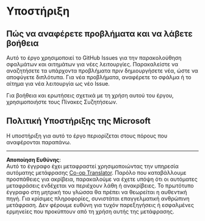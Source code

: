 <!--
CO_OP_TRANSLATOR_METADATA:
{
  "original_hash": "fdfc08baee91e402938a2b1f94fe0949",
  "translation_date": "2025-08-29T09:28:40+00:00",
  "source_file": "etc/SUPPORT.md",
  "language_code": "el"
}
-->
# Υποστήριξη

## Πώς να αναφέρετε προβλήματα και να λάβετε βοήθεια  

Αυτό το έργο χρησιμοποιεί το GitHub Issues για την παρακολούθηση σφαλμάτων και αιτημάτων για νέες λειτουργίες. Παρακαλείστε να αναζητήσετε τα υπάρχοντα προβλήματα πριν δημιουργήσετε νέα, ώστε να αποφύγετε διπλότυπα. Για νέα προβλήματα, αναφέρετε το σφάλμα ή το αίτημα για νέα λειτουργία ως νέο Issue.

Για βοήθεια και ερωτήσεις σχετικά με τη χρήση αυτού του έργου, χρησιμοποιήστε τους Πίνακες Συζητήσεων.

## Πολιτική Υποστήριξης της Microsoft  

Η υποστήριξη για αυτό το έργο περιορίζεται στους πόρους που αναφέρονται παραπάνω.

---

**Αποποίηση Ευθύνης**:  
Αυτό το έγγραφο έχει μεταφραστεί χρησιμοποιώντας την υπηρεσία αυτόματης μετάφρασης [Co-op Translator](https://github.com/Azure/co-op-translator). Παρόλο που καταβάλλουμε προσπάθειες για ακρίβεια, παρακαλούμε να έχετε υπόψη ότι οι αυτόματες μεταφράσεις ενδέχεται να περιέχουν λάθη ή ανακρίβειες. Το πρωτότυπο έγγραφο στη μητρική του γλώσσα θα πρέπει να θεωρείται η αυθεντική πηγή. Για κρίσιμες πληροφορίες, συνιστάται επαγγελματική ανθρώπινη μετάφραση. Δεν φέρουμε ευθύνη για τυχόν παρεξηγήσεις ή εσφαλμένες ερμηνείες που προκύπτουν από τη χρήση αυτής της μετάφρασης.